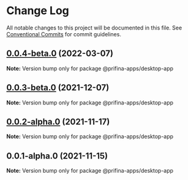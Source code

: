 # Change Log

All notable changes to this project will be documented in this file.
See [Conventional Commits](https://conventionalcommits.org) for commit guidelines.

## [0.0.4-beta.0](https://prifina-admin/prifina/app-desktop/compare/@prifina-apps/desktop-app@0.0.3-beta.0...@prifina-apps/desktop-app@0.0.4-beta.0) (2022-03-07)

**Note:** Version bump only for package @prifina-apps/desktop-app





## [0.0.3-beta.0](https://prifina-admin/prifina/app-desktop/compare/@prifina-apps/desktop-app@0.0.2-alpha.0...@prifina-apps/desktop-app@0.0.3-beta.0) (2021-12-07)

**Note:** Version bump only for package @prifina-apps/desktop-app





## [0.0.2-alpha.0](https://prifina-admin/prifina/app-desktop/compare/@prifina-apps/desktop-app@0.0.1-alpha.0...@prifina-apps/desktop-app@0.0.2-alpha.0) (2021-11-17)

**Note:** Version bump only for package @prifina-apps/desktop-app





## 0.0.1-alpha.0 (2021-11-15)

**Note:** Version bump only for package @prifina-apps/desktop-app

